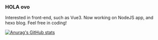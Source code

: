 ### HOLA ovo

Interested in front-end, such as Vue3.
Now working on NodeJS app, and hexo blog.
Feel free in coding!

[![Anurag's GitHub stats](https://github-readme-stats.vercel.app/api?username=kcn3388)](https://github.com/kcn3388/github-readme-stats)

<!--
**kcn3388/kcn3388** is a ✨ _special_ ✨ repository because its `README.md` (this file) appears on your GitHub profile.

Here are some ideas to get you started:

- 🔭 I’m currently working on ...
- 🌱 I’m currently learning ...
- 👯 I’m looking to collaborate on ...
- 🤔 I’m looking for help with ...
- 💬 Ask me about ...
- 📫 How to reach me: ...
- 😄 Pronouns: ...
- ⚡ Fun fact: ...
-->
